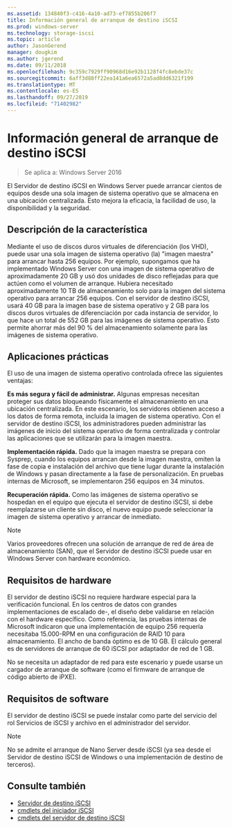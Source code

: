 ```yaml
---
ms.assetid: 134840f3-c416-4a10-ad73-ef7855b206f7
title: Información general de arranque de destino iSCSI
ms.prod: windows-server
ms.technology: storage-iscsi
ms.topic: article
author: JasonGerend
manager: dougkim
ms.author: jgerend
ms.date: 09/11/2018
ms.openlocfilehash: 9c359c7929ff90968d16e92b1128f4fc8ebde37c
ms.sourcegitcommit: 6aff3d88ff22ea141a6ea6572a5ad8dd6321f199
ms.translationtype: MT
ms.contentlocale: es-ES
ms.lasthandoff: 09/27/2019
ms.locfileid: "71402982"
---
```

# <a name="iscsi-target-boot-overview"></a>Información general de arranque de destino iSCSI

> Se aplica a: Windows Server 2016

El Servidor de destino iSCSI en Windows Server puede arrancar cientos de equipos desde una sola imagen de sistema operativo que se almacena en una ubicación centralizada. Esto mejora la eficacia, la facilidad de uso, la disponibilidad y la seguridad.  
  
## <a name="BKMK_OVER"></a>Descripción de la característica  
Mediante el uso de discos duros virtuales de diferenciación \(los VHD\), puede usar una sola imagen de sistema operativo \(la\) "imagen maestra" para arrancar hasta 256 equipos. Por ejemplo, supongamos que ha implementado Windows Server con una imagen de sistema operativo de aproximadamente 20 GB y usó dos unidades de disco reflejadas para que actúen como el volumen de arranque. Hubiera necesitado aproximadamente 10 TB de almacenamiento solo para la imagen del sistema operativo para arrancar 256 equipos. Con el servidor de destino iSCSI, usará 40 GB para la imagen base de sistema operativo y 2 GB para los discos duros virtuales de diferenciación por cada instancia de servidor, lo que hace un total de 552 GB para las imágenes de sistema operativo. Esto permite ahorrar más del 90 % del almacenamiento solamente para las imágenes de sistema operativo.  
  
## <a name="BKMK_APP"></a>Aplicaciones prácticas  
El uso de una imagen de sistema operativo controlada ofrece las siguientes ventajas:  
  
**Es más segura y fácil de administrar.** Algunas empresas necesitan proteger sus datos bloqueando físicamente el almacenamiento en una ubicación centralizada. En este escenario, los servidores obtienen acceso a los datos de forma remota, incluida la imagen de sistema operativo. Con el servidor de destino iSCSI, los administradores pueden administrar las imágenes de inicio del sistema operativo de forma centralizada y controlar las aplicaciones que se utilizarán para la imagen maestra.  
  
**Implementación rápida.** Dado que la imagen maestra se prepara con Sysprep, cuando los equipos arrancan desde la imagen maestra, omiten la fase de copia e instalación del archivo que tiene lugar durante la instalación de Windows y pasan directamente a la fase de personalización. En pruebas internas de Microsoft, se implementaron 256 equipos en 34 minutos.  
  
**Recuperación rápida.** Como las imágenes de sistema operativo se hospedan en el equipo que ejecuta el servidor de destino iSCSI, si debe reemplazarse un cliente sin disco, el nuevo equipo puede seleccionar la imagen de sistema operativo y arrancar de inmediato.  
  
> [!NOTE]  
> Varios proveedores ofrecen una solución de arranque de red de área de almacenamiento \(SAN\), que el Servidor de destino iSCSI puede usar en Windows Server con hardware económico.  
  
## <a name="BKMK_HARD"></a>Requisitos de hardware  
El servidor de destino iSCSI no requiere hardware especial para la verificación funcional. En los centros de datos con grandes implementaciones de escalado de\-, el diseño debe validarse en relación con el hardware específico. Como referencia, las pruebas internas de Microsoft indicaron que una implementación de equipo 256 requería necesitaba 15.000\-RPM en una configuración de RAID 10 para almacenamiento. El ancho de banda óptimo es de 10 GB. El cálculo general es de servidores de arranque de 60 iSCSI por adaptador de red de 1 GB.  
  
No se necesita un adaptador de red para este escenario y puede usarse un cargador de arranque de software \(como el firmware de arranque de código abierto de iPXE\).  
  
## <a name="BKMK_SOFT"></a>Requisitos de software  
El servidor de destino iSCSI se puede instalar como parte del servicio del rol Servicios de iSCSI y archivo en el administrador del servidor.

> [!NOTE]
> No se admite el arranque de Nano Server desde iSCSI (ya sea desde el Servidor de destino iSCSI de Windows o una implementación de destino de terceros).

## <a name="see-also"></a>Consulte también
* [Servidor de destino iSCSI](https://technet.microsoft.com/library/hh848272(v=ws.11).aspx)
* [cmdlets del iniciador iSCSI](https://technet.microsoft.com/library/hh826099(v=wps.640).aspx)
* [cmdlets del servidor de destino iSCSI](https://technet.microsoft.com/library/jj612803(v=wps.630).aspx)